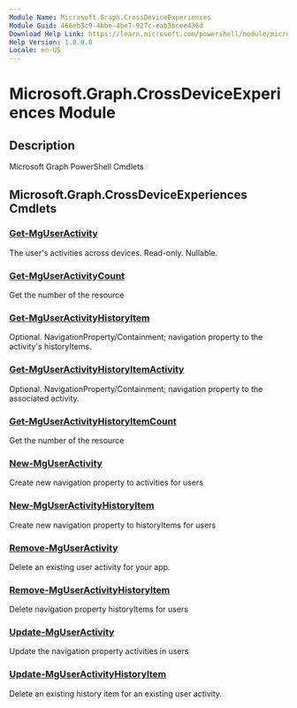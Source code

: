 ```yaml
---
Module Name: Microsoft.Graph.CrossDeviceExperiences
Module Guid: 466eb3c9-4bbe-4be7-927c-eab3bcee436d
Download Help Link: https://learn.microsoft.com/powershell/module/microsoft.graph.crossdeviceexperiences
Help Version: 1.0.0.0
Locale: en-US
---
```


# Microsoft.Graph.CrossDeviceExperiences Module
## Description
Microsoft Graph PowerShell Cmdlets

## Microsoft.Graph.CrossDeviceExperiences Cmdlets
### [Get-MgUserActivity](Get-MgUserActivity.md)
The user's activities across devices.
Read-only.
Nullable.

### [Get-MgUserActivityCount](Get-MgUserActivityCount.md)
Get the number of the resource

### [Get-MgUserActivityHistoryItem](Get-MgUserActivityHistoryItem.md)
Optional.
NavigationProperty/Containment; navigation property to the activity's historyItems.

### [Get-MgUserActivityHistoryItemActivity](Get-MgUserActivityHistoryItemActivity.md)
Optional.
NavigationProperty/Containment; navigation property to the associated activity.

### [Get-MgUserActivityHistoryItemCount](Get-MgUserActivityHistoryItemCount.md)
Get the number of the resource

### [New-MgUserActivity](New-MgUserActivity.md)
Create new navigation property to activities for users

### [New-MgUserActivityHistoryItem](New-MgUserActivityHistoryItem.md)
Create new navigation property to historyItems for users

### [Remove-MgUserActivity](Remove-MgUserActivity.md)
Delete an existing user activity for your app.

### [Remove-MgUserActivityHistoryItem](Remove-MgUserActivityHistoryItem.md)
Delete navigation property historyItems for users

### [Update-MgUserActivity](Update-MgUserActivity.md)
Update the navigation property activities in users

### [Update-MgUserActivityHistoryItem](Update-MgUserActivityHistoryItem.md)
Delete an existing history item for an existing user activity.

